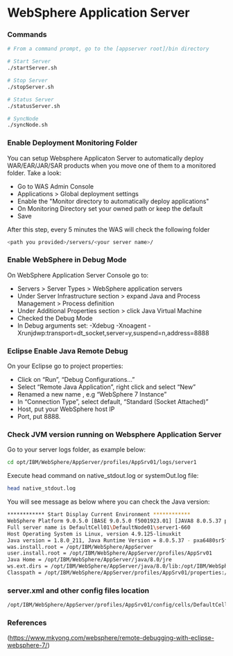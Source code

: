 # WebSphere Application Server

### Commands

```sh
# From a command prompt, go to the [appserver root]/bin directory

# Start Server
./startServer.sh

# Stop Server
./stopServer.sh

# Status Server
./statusServer.sh

# SyncNode
./syncNode.sh
```
### Enable Deployment Monitoring Folder

You can setup Websphere Applicaton Server to automatically deploy WAR/EAR/JAR/SAR products when you move one of them to a monitored folder. Take a look:

* Go to WAS Admin Console
* Applications > Global deployment settings
* Enable the "Monitor directory to automatically deploy applications"
* On Monitoring Directory set your owned path or keep the default
* Save

After this step, every 5 minutes the WAS will check the following folder

```sh
<path you provided>/servers/<your server name>/
```

### Enable WebSphere in Debug Mode

On WebSphere Application Server Console go to:

* Servers > Server Types > WebSphere application servers
* Under Server Infrastructure section > expand Java and Process Management > Process definition
* Under Additional Properties section > click Java Virtual Machine
* Checked the Debug Mode
* In Debug arguments set: -Xdebug -Xnoagent -Xrunjdwp:transport=dt_socket,server=y,suspend=n,address=8888

### Eclipse Enable Java Remote Debug

On your Eclipse go to project properties:

* Click on “Run”, “Debug Configurations…”
* Select “Remote Java Application”, right click and select “New”
* Renamed a new name , e.g “WebSphere 7 Instance”
* In “Connection Type”, select default, “Standard (Socket Attached)”
* Host, put your WebSphere host IP
* Port, put 8888.

### Check JVM version running on Websphere Application Server

Go to your server logs folder, as example below:

```sh
cd opt/IBM/WebSphere/AppServer/profiles/AppSrv01/logs/server1
```

Execute head command on native_stdout.log or systemOut.log file:

```sh
head native_stdout.log
```

You will see message as below where you can check the Java version:

```sh
************ Start Display Current Environment ************
WebSphere Platform 9.0.5.0 [BASE 9.0.5.0 f5001923.01] [JAVA8 8.0.5.37 pxa6480sr5fp37-20190618_01] running with process name DefaultCell01\DefaultNode01\server1 and process id 660
Full server name is DefaultCell01\DefaultNode01\server1-660
Host Operating System is Linux, version 4.9.125-linuxkit
Java version = 1.8.0_211, Java Runtime Version = 8.0.5.37 - pxa6480sr5fp37-20190618_01(SR5 FP37), Java Compiler = j9jit29, Java VM name = IBM J9 VM
was.install.root = /opt/IBM/WebSphere/AppServer
user.install.root = /opt/IBM/WebSphere/AppServer/profiles/AppSrv01
Java Home = /opt/IBM/WebSphere/AppServer/java/8.0/jre
ws.ext.dirs = /opt/IBM/WebSphere/AppServer/java/8.0/lib:/opt/IBM/WebSphere/AppServer/profiles/AppSrv01/classes:/opt/IBM/WebSphere/AppServer/classes:/opt/IBM/WebSphere/AppServer/lib:/opt/IBM/WebSphere/AppServer/installedChannels:/opt/IBM/WebSphere/AppServer/lib/ext:/opt/IBM/WebSphere/AppServer/web/help:/opt/IBM/WebSphere/AppServer/deploytool/itp/plugins/com.ibm.etools.ejbdeploy/runtime
Classpath = /opt/IBM/WebSphere/AppServer/profiles/AppSrv01/properties:/opt/IBM/WebSphere/AppServer/properties:/opt/IBM/WebSphere/AppServer/lib/startup.jar:/opt/IBM/WebSphere/AppServer/lib/bootstrap.jar:/opt/IBM/WebSphere/AppServer/lib/jsf-nls.jar:/opt/IBM/WebSphere/AppServer/lib/lmproxy.jar:/opt/IBM/WebSphere/AppServer/lib/urlprotocols.jar:/opt/IBM/WebSphere/AppServer/deploytool/itp/batchboot.jar:/opt/IBM/WebSphere/AppServer/deploytool/itp/batch2.jar:/opt/IBM/WebSphere/AppServer/java/8.0/lib/tools.jar
```

### server.xml and other config files location

```sh
/opt/IBM/WebSphere/AppServer/profiles/AppSrv01/config/cells/DefaultCell01/nodes/DefaultNode01/servers/server1
```

### References

(https://www.mkyong.com/websphere/remote-debugging-with-eclipse-websphere-7/)
